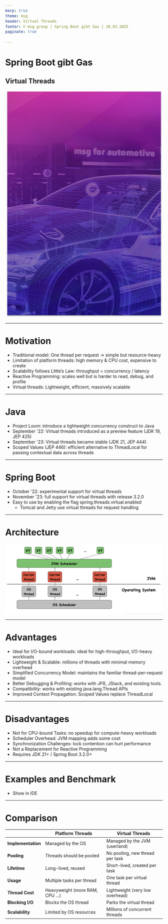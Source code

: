 ```yaml
---
marp: true
theme: msg
header: Virtual Threads
footer: © msg group | Spring Boot gibt Gas | 28.03.2025
paginate: true

---
```

<!-- _class: title -->

# Spring Boot gibt Gas

## Virtual Threads

![title h:720](../themes/assets/title-automotive.png)

---

# Motivation

- Traditional model: One thread per request → simple but resource-heavy
- Limitation of platform threads: high memory & CPU cost, expensive to create
- Scalability follows Little’s Law: throughput = concurrency / latency
- Reactive Programming: scales well but is harder to read, debug, and profile
- Virtual threads: Lightweight, efficient, massively scalable

---

# Java

- Project Loom: introduce a lightweight concurrency construct to Java
- September '22: Virtual threads introduced as a preview feature (JDK 19, JEP 425)
- September '23: Virtual threads became stable (JDK 21, JEP 444)
- Scoped Values (JEP 446): efficient alternative to ThreadLocal for passing contextual data across threads

---

# Spring Boot

- October '22: experimental support for virtual threads
- November '23: full support for virtual threads with release 3.2.0
- Easy to use by enabling the flag spring.threads.virtual.enabled
  - Tomcat and Jetty use virtual threads for request handling
--- 

# Architecture
![height:470px](architecture.png)

--- 

# Advantages

- Ideal for I/O-bound workloads: ideal for high-throughput, I/O-heavy workloads
- Lightweight & Scalable: millions of threads with minimal memory overhead
- Simplified Concurrency Model: maintains the familiar thread-per-request model
- Better Debugging & Profiling: works with JFR, JStack, and existing tools.
- Compatibility: works with existing java.lang.Thread APIs
- Improved Context Propagation: Scoped Values replace ThreadLocal

---

# Disadvantages

- Not for CPU-bound Tasks: no speedup for compute-heavy workloads
- Scheduler Overhead: JVM mapping adds some cost 
- Synchronization Challenges: lock contention can hurt performance
- Not a Replacement for Reactive Programming
- Requires JDK 21+ / Spring Boot 3.2.0+
---

# Examples and Benchmark

- Show in IDE

---

# Comparison

|                        | Platform Threads       | Virtual Threads |
|--------------------------------|--------------------------------------|--------------------------------|
| **Implementation**      | Managed by the OS     | Managed by the JVM (userland) |
| **Pooling**                    | Threads should be pooled             | No pooling, new thread per task |
| **Lifetime**                   | Long-lived, reused                   | Short-lived, created per task |
| **Usage**                      | Multiple tasks per thread            | One task per virtual thread |
| **Thread Cost**                | Heavyweight (more RAM, CPU ...) | Lightweight (very low overhead) |
| **Blocking I/O**               | Blocks the OS thread                 | Parks the virtual thread |
| **Scalability**                | Limited by OS resources       | Millions of concurrent threads |